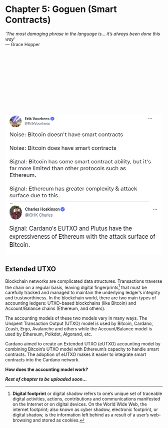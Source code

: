 # Chapter 5: Goguen (Smart Contracts)

*‘The most damaging phrase in the language is... it’s always been done this way’* <br>― Grace Hopper

<br><br><br><br><br><br><br><br><br><br><br>

![alt text](https://github.com/johnnygreeney/CardanoForTheMasses/blob/main/images/eutxo5.png "eutxo tweet") 

## Extended UTXO 

Blockchain networks are complicated data structures. Transactions traverse the chain on a regular basis, leaving digital fingerprints[^01] that must be carefully tracked and managed to maintain the underlying ledger’s integrity and trustworthiness. In the blockchain world, there are two main types of accounting ledgers: UTXO-based blockchains (like Bitcoin) and Account/Balance chains (Ethereum, and others).

The accounting models of these two models vary in many ways. The Unspent Transaction Output (UTXO) model is used by Bitcoin, Cardano, Zcash, Ergo, Avalanche and others while the Account/Balance model is used by Ethereum, Polkdot, Algorand, etc.

Cardano aimed to create an Extended UTXO (eUTXO) accounting model by combining Bitcoin’s UTXO model with Ethereum’s capacity to handle smart contracts. The adoption of eUTXO makes it easier to integrate smart contracts into the Cardano network.

**How does the accounting model work?**


**_Rest of chapter to be uploaded soon..._**



[^01]: **Digital footprint** or digital shadow refers to one’s unique set of traceable digital activities, actions, contributions and communications manifested on the Internet or on digital devices. On the World Wide Web, the internet footprint; also known as cyber shadow, electronic footprint, or digital shadow, is the information left behind as a result of a user’s web-browsing and stored as cookies.
[^02]:
[^03]:
[^04]:
[^05]:
[^06]:
[^07]:
[^08]:
[^09]:
[^10]:
[^11]:

[^70]:
[^71]:
[^72]:
[^73]:
[^74]:
